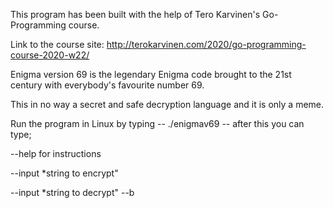 This program has been built with the help of Tero Karvinen's Go-Programming course.

Link to the course site: http://terokarvinen.com/2020/go-programming-course-2020-w22/

Enigma version 69 is the legendary Enigma code brought to the 21st century with everybody's favourite number 69.

This in no way a secret and safe decryption language and it is only a meme.

Run the program in Linux by typing -- ./enigmav69 -- after this you can type;

--help for instructions

--input *string to encrypt"

--input *string to decrypt" --b 
